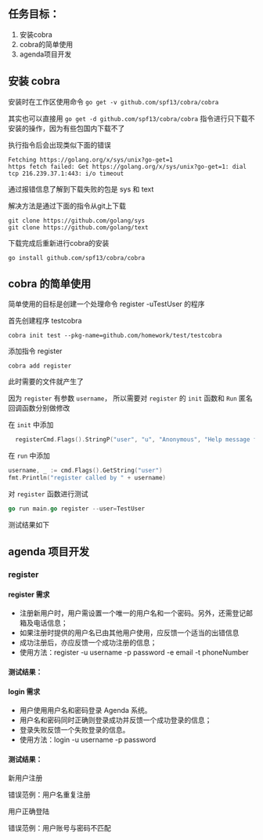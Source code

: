## 任务目标：
1. 安装cobra
2. cobra的简单使用
3. agenda项目开发

## 安装 cobra
安装时在工作区使用命令 `go get -v github.com/spf13/cobra/cobra`

其实也可以直接用 `go get -d github.com/spf13/cobra/cobra` 指令进行只下载不安装的操作，因为有些包国内下载不了


执行指令后会出现类似下面的错误
```
Fetching https://golang.org/x/sys/unix?go-get=1
https fetch failed: Get https://golang.org/x/sys/unix?go-get=1: dial tcp 216.239.37.1:443: i/o timeout
```
通过报错信息了解到下载失败的包是 sys 和 text

解决方法是通过下面的指令从git上下载

```
git clone https://github.com/golang/sys
git clone https://github.com/golang/text
```
下载完成后重新进行cobra的安装

`go install github.com/spf13/cobra/cobra`



## cobra 的简单使用
简单使用的目标是创建一个处理命令 register -uTestUser 的程序

首先创建程序 testcobra

`cobra init test --pkg-name=github.com/homework/test/testcobra`

添加指令 register

`cobra add register`

此时需要的文件就产生了

因为 `register` 有参数 `username`， 所以需要对 `register` 的 `init` 函数和 `Run` 匿名回调函数分别做修改

在 `init` 中添加
```go
  registerCmd.Flags().StringP("user", "u", "Anonymous", "Help message for username")
```

在 `run` 中添加
```go
username, _ := cmd.Flags().GetString("user")
fmt.Println("register called by " + username)
```

对 `register` 函数进行测试

```go
go run main.go register --user=TestUser
```

测试结果如下



## agenda 项目开发
### register 
#### register 需求
* 注册新用户时，用户需设置一个唯一的用户名和一个密码。另外，还需登记邮箱及电话信息；
* 如果注册时提供的用户名已由其他用户使用，应反馈一个适当的出错信息
* 成功注册后，亦应反馈一个成功注册的信息；
* 使用方法：register -u username -p password -e email -t phoneNumber

#### 测试结果：


#### login 需求
* 用户使用用户名和密码登录 Agenda 系统。
* 用户名和密码同时正确则登录成功并反馈一个成功登录的信息；
* 登录失败反馈一个失败登录的信息。
* 使用方法：login -u username -p password

#### 测试结果：
新用户注册


错误范例：用户名重复注册


用户正确登陆


错误范例：用户账号与密码不匹配





